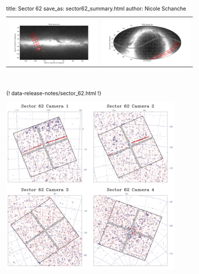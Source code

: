 title: Sector 62
save_as: sector62_summary.html
author: Nicole Schanche


<table>
  <tr>
    <th colspan="2" ></th>
  </tr>
  <tr>
    <td width="50%" style = "text-align: center;">
          <img class="img-responsive" style="max-width:100%;" src="images/sector-plots/tess_galactic_sector_062.png"> 
    </td>
    <td width="50%" style = "text-align: center;">
          <img class="img-responsive" style="max-width:100%;" src="images/sector-plots/tess_icrs_sector_062.png">
    </td>
  </tr>
</table>
<br></br>





{! data-release-notes/sector_62.html !}

<img class="img-responsive" style="max-width:90%;" src="images/sector-plots/sector-plots.062.jpeg">